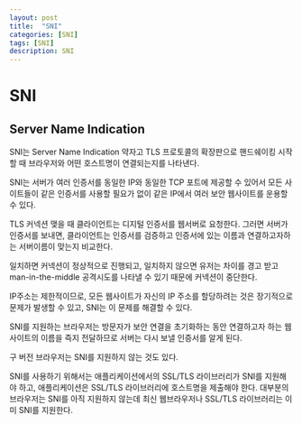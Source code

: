 ```yaml
---
layout: post
title:  "SNI"
categories: [SNI]
tags: [SNI]
description: SNI
---
```


# SNI

## Server Name Indication

SNI는 Server Name Indication 약자고 TLS 프로토콜의 확장판으로 핸드쉐이킹 시작할 때 브라우저와 어떤 호스트명이 연결되는지를 나타낸다.

SNI는 서버가 여러 인증서를 동일한 IP와 동일한 TCP 포트에 제공할 수 있어서 모든 사이트들이 같은 인증서를 사용할 필요가 없이 같은 IP에서 여러 보안 웹사이트를 운용할 수 있다.

TLS 커넥션 맺을 때 클라이언트는 디지털 인증서를 웹서버로 요청한다. 그러면 서버가 인증서를 보내면, 클라이언트는 인증서를 검증하고 인증서에 있는 이름과 연결하고자하는 서버이름이 맞는지 비교한다.

일치하면 커넥션이 정상적으로 진행되고, 일치하지 않으면 유저는 차이를 경고 받고 man-in-the-middle 공격시도를 나타낼 수 있기 때문에 커넥션이 중단한다.

IP주소는 제한적이므로, 모든 웹사이트가 자신의 IP 주소를 할당하려는 것은 장기적으로 문제가 발생할 수 있고, SNI는 이 문제를 해결할 수 있다.

SNI를 지원하는 브라우저는 방문자가 보안 연결을 초기화하는 동안 연결하고자 하는 웹 사이트의 이름을 즉지 전달하므로 서버는 다시 보낼 인증서를 알게 된다.

구 버전 브라우저는 SNI를 지원하지 않는 것도 있다.

SNI를 사용하기 위해서는 애플리케이션에서의 SSL/TLS 라이브러리가 SNI를 지원해야 하고, 애플리케이션은 SSL/TLS 라이브러리에 호스트명을 제출해야 한다.
대부분의 브라우저는 SNI를 아직 지원하지 않는데 최신 웹브라우저나 SSL/TLS 라이브러리는 이미 SNI를 지원한다.
